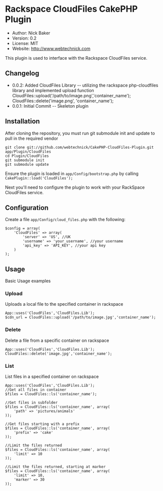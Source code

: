 # Rackspace CloudFiles CakePHP Plugin
* Author: Nick Baker
* Version: 0.2
* License: MIT
* Website: <http://www.webtechnick.com>

This plugin is used to interface with the Rackspace CloudFiles service.

## Changelog
* 0.0.2: 	Added CloudFiles Library -- utilizing the rackspace php-cloudfiles library and implemented upload function 
					CloudFiles::upload('/path/to/image.png','container_name');
					CloudFiles::delete('image.png', 'container_name');
* 0.0.1: 	Initial Commit -- Skeleton plugin

## Installation

After cloning the repository, you must run git submodule init and update to pull in the required vendor

	git clone git://github.com/webtechnick/CakePHP-CloudFiles-Plugin.git app/Plugin/CloudFiles
	cd Plugin/CloudFiles
	git submodule init
	git submodule update
	
Ensure the plugin is loaded in `app/Config/bootstrap.php` by calling `CakePlugin::load('CloudFiles');`
	
Next you'll need to configure the plugin to work with your RackSpace CloudFiles service.

## Configuration

Create a file `app/Config/cloud_files.php` with the following:

	$config = array(
		'CloudFiles' => array(
			'server' => 'US', //UK
			'username' => 'your_username', //your username
			'api_key' => 'API_KEY', //your api key
		)
	);



## Usage

Basic Usage examples

### Upload

Uploads a local file to the specified container in rackspace

	App::uses('CloudFiles','CloudFiles.Lib');
	$cdn_url = CloudFiles::upload('/path/to/image.jpg','container_name');
	
### Delete

Delete a file from a specific container on rackspace

	App::uses('CloudFiles','CloudFiles.Lib');
	CloudFiles::delete('image.jpg','container_name');
	
### List

List files in a specified container on rackspace

	App::uses('CloudFiles','CloudFiles.Lib');
	//Get all files in container
	$files = CloudFiles::ls('container_name');
	
	//Get files in subfolder
	$files = CloudFiles::ls('container_name', array(
		'path' => 'pictures/animals'
	));
	
	//Get files starting with a prefix
	$files = CloudFiles::ls('container_name', array(
		'prefix' => 'cake'
	));
	
	//Limit the files returned
	$files = CloudFiles::ls('container_name', array(
		'limit' => 10
	));
	
	//Limit the files returned, starting at marker
	$files = CloudFiles::ls('container_name', array(
		'limit' => 10,
		'marker' => 30
	));